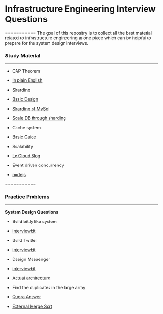 # Infrastructure Engineering Interview Questions
===========
The goal of this repositry is to collect all the best material related to infrastructure engineering at one place which can be helpful to prepare for the system design interviews. 

### Study Material
---------------------

* CAP Theorem
 * [In plain English](http://ksat.me/a-plain-english-introduction-to-cap-theorem/)

* Sharding
 * [Basic Design](https://www.interviewbit.com/problems/sharding-a-database/)
 * [Sharding of MySql](https://engineering.pinterest.com/blog/sharding-pinterest-how-we-scaled-our-mysql-fleet/)
 * [Scale DB through sharding](http://highscalability.com/blog/2009/8/6/an-unorthodox-approach-to-database-design-the-coming-of-the.html)
 
* Cache system
 * [Basic Guide](https://www.interviewbit.com/problems/design-cache/)

* Scalability 
 * [Le Cloud Blog](http://www.lecloud.net/tagged/scalability)

* Event driven concurrency
 * [nodejs](http://ganeshiyer.net/wp-content/uploads/2015/01/NodeJSv2.docx-1.pdf)

===========

### Practice Problems
---------------------

**System Design Questions**

* Build bit.ly like system

 * [interviewbit](https://www.interviewbit.com/problems/tiny-url/)  
 
* Build Twitter
 
 * [interviewbit](https://www.interviewbit.com/problems/design-twitter/)

* Design Messenger 

 * [interviewbit](https://www.interviewbit.com/problems/design-messenger/)
 * [Actual architecture](https://www.facebook.com/notes/facebook-engineering/chat-stability-and-scalability/51412338919/)

* Find the duplicates in the large array 
 * [Quora Answer](https://www.quora.com/How-do-I-check-if-there-are-duplicates-in-the-array-but-the-array-is-very-large-and-had-to-be-distributed-across-multiple-machines)
 * [External Merge Sort](https://www.youtube.com/watch?v=ATK74YSzwxg)
